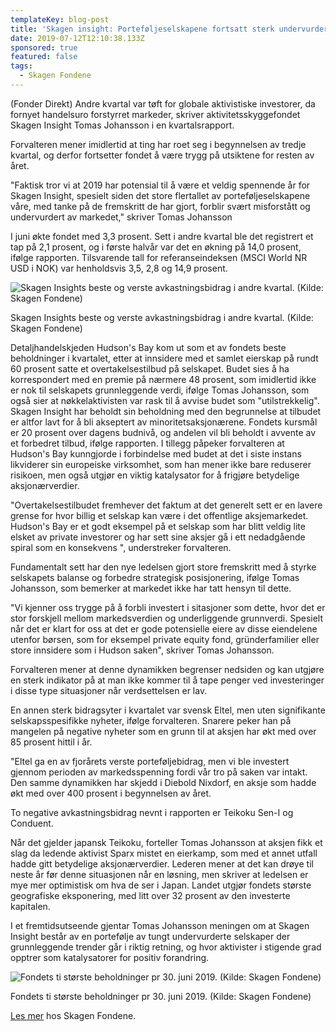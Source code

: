 ```yaml
---
templateKey: blog-post
title: 'Skagen insight: Porteføljeselskapene fortsatt sterk undervurdert'
date: 2019-07-12T12:10:38.133Z
sponsored: true
featured: false
tags:
  - Skagen Fondene
---
```

(Fonder Direkt) Andre kvartal var tøft for globale aktivistiske investorer, da fornyet handelsuro forstyrret markeder, skriver aktivitetsskyggefondet Skagen Insight Tomas Johansson i en kvartalsrapport.



Forvalteren mener imidlertid at ting har roet seg i begynnelsen av tredje kvartal, og derfor fortsetter fondet å være trygg på utsiktene for resten av året.



"Faktisk tror vi at 2019 har potensial til å være et veldig spennende år for Skagen Insight, spesielt siden det store flertallet av porteføljeselskapene våre, med tanke på de fremskritt de har gjort, forblir svært misforstått og undervurdert av markedet," skriver Tomas Johansson



I juni økte fondet med 3,3 prosent. Sett i andre kvartal ble det registrert et tap på 2,1 prosent, og i første halvår var det en økning på 14,0 prosent, ifølge rapporten. Tilsvarende tall for referanseindeksen (MSCI World NR USD i NOK) var henholdsvis 3,5, 2,8 og 14,9 prosent.

![Skagen Insights beste og verste avkastningsbidrag i andre kvartal. (Kilde: Skagen Fondene)](/img/skagen12jul.png)

<span class="image-caption">Skagen Insights beste og verste avkastningsbidrag i andre kvartal. (Kilde: Skagen Fondene)</span>

Detaljhandelskjeden Hudson's Bay kom ut som et av fondets beste beholdninger i kvartalet, etter at innsidere med et samlet eierskap på rundt 60 prosent satte et overtakelsestilbud på selskapet. Budet sies å ha korrespondert med en premie på nærmere 48 prosent, som imidlertid ikke er nok til selskapets grunnleggende verdi, ifølge Tomas Johansson, som også sier at nøkkelaktivisten var rask til å avvise budet som "utilstrekkelig". Skagen Insight har beholdt sin beholdning med den begrunnelse at tilbudet er altfor lavt for å bli akseptert av minoritetsaksjonærene. Fondets kursmål er 20 prosent over dagens budnivå, og andelen vil bli beholdt i avvente av et forbedret tilbud, ifølge rapporten. I tillegg påpeker forvalteren at Hudson's Bay kunngjorde i forbindelse med budet at det i siste instans likviderer sin europeiske virksomhet, som han mener ikke bare reduserer risikoen, men også utgjør en viktig katalysator for å frigjøre betydelige aksjonærverdier.



"Overtakelsestilbudet fremhever det faktum at det generelt sett er en lavere grense for hvor billig et selskap kan være i det offentlige aksjemarkedet. Hudson's Bay er et godt eksempel på et selskap som har blitt veldig lite elsket av private investorer og har sett sine aksjer gå i ett nedadgående spiral som en konsekvens ", understreker forvalteren.



Fundamentalt sett har den nye ledelsen gjort store fremskritt med å styrke selskapets balanse og forbedre strategisk posisjonering, ifølge Tomas Johansson, som bemerker at markedet ikke har tatt hensyn til dette.



"Vi kjenner oss trygge på å forbli investert i sitasjoner som dette, hvor det er stor forskjell mellom markedsverdien og underliggende grunnverdi. Spesielt når det er klart for oss at det er gode potensielle eiere av disse eiendelene utenfor børsen, som for eksempel private equity fond, gründerfamilier eller store innsidere som i Hudson saken", skriver Tomas Johansson.



Forvalteren mener at denne dynamikken begrenser nedsiden og kan utgjøre en sterk indikator på at man ikke kommer til å tape penger ved investeringer i disse type situasjoner når verdsettelsen er lav.



En annen sterk bidragsyter i kvartalet var svensk Eltel, men uten signifikante selskapsspesifikke nyheter, ifølge forvalteren. Snarere peker han på mangelen på negative nyheter som en grunn til at aksjen har økt med over 85 prosent hittil i år.



"Eltel ga en av fjorårets verste porteføljebidrag, men vi ble investert gjennom perioden av markedsspenning fordi vår tro på saken var intakt. Den samme dynamikken har skjedd i Diebold Nixdorf, en aksje som hadde økt med over 400 prosent i begynnelsen av året.



To negative avkastningsbidrag nevnt i rapporten er Teikoku Sen-I og Conduent.



Når det gjelder japansk Teikoku, forteller Tomas Johansson at aksjen fikk et slag da ledende aktivist Sparx mistet en eierkamp, som med et annet utfall hadde gitt betydelige aksjonærverdier. Lederen mener at det kan drøye til neste år før denne situasjonen når en løsning, men skriver at ledelsen er mye mer optimistisk om hva de ser i Japan. Landet utgjør fondets største geografiske eksponering, med litt over 32 prosent av den investerte kapitalen.



I et fremtidsutseende gjentar Tomas Johansson meningen om at Skagen Insight består av en portefølje av tungt undervurderte selskaper der grunnleggende trender går i riktig retning, og hvor aktivister i stigende grad opptrer som katalysatorer for positiv forandring.

![Fondets ti største beholdninger pr 30. juni 2019. (Kilde: Skagen Fondene)](/img/skagen12jul2.png)

<span class="image-caption">Fondets ti største beholdninger pr 30. juni 2019. (Kilde: Skagen Fondene)</span>

[Les mer](https://skagenfondene.no/) hos Skagen Fondene.
